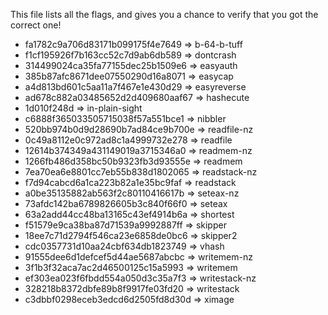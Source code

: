 This file lists all the flags, and gives you a chance to verify that you got the correct one!

* fa1782c9a706d83171b099175f4e7649 => b-64-b-tuff
* f1cf195926f7b163cc52c7d9ab6db589 => dontcrash
* 314499024ca35fa77155dec25b1509e6 => easyauth
* 385b87afc8671dee07550290d16a8071 => easycap
* a4d813bd601c5aa11a7f467e1e430d29 => easyreverse
* ad678c882a03485652d2d409680aaf67 => hashecute
* 1d010f248d => in-plain-sight
* c6888f365033505715038f57a551bce1 => nibbler
* 520bb974b0d9d28690b7ad84ce9b700e => readfile-nz
* 0c49a8112e0c972ad8c1a4999732e278 => readfile
* 12614b374349a431149019a3715346a0 => readmem-nz
* 1266fb486d358bc50b9323fb3d93555e => readmem
* 7ea70ea6e8801cc7eb55b838d1802065 => readstack-nz
* f7d94cabcd6a1ca223b82a1e35bc9faf => readstack
* a0be35135882ab563f2c80110416617b => seteax-nz
* 73afdc142ba6789826605b3c840f66f0 => seteax
* 63a2add44cc48ba13165c43ef4914b6a => shortest
* f51579e9ca38ba87d71539a9992887ff => skipper
* 18ee7c71d2794f546ca23e6858de0bc6 => skipper2
* cdc0357731d10aa24cbf634db1823749 => vhash
* 91555dee6d1defcef5d44ae5687abcbc => writemem-nz
* 3f1b3f32aca7ac2d46500125c15a5993 => writemem
* ef303ea023f6fbdd554a050d3c35a7f3 => writestack-nz
* 328218b8372dbfe89b8f9917fe03fd20 => writestack
* c3dbbf0298eceb3edcd6d2505fd8d30d => ximage

